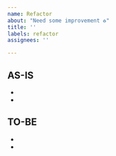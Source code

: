 ```yaml
---
name: Refactor
about: "Need some improvement ♻️"
title: ''
labels: refactor
assignees: ''

---
```


## AS-IS
- <!-- improvement part -->
- <!-- improvement part -->

## TO-BE
- <!-- Solution -->
- <!-- Solution -->